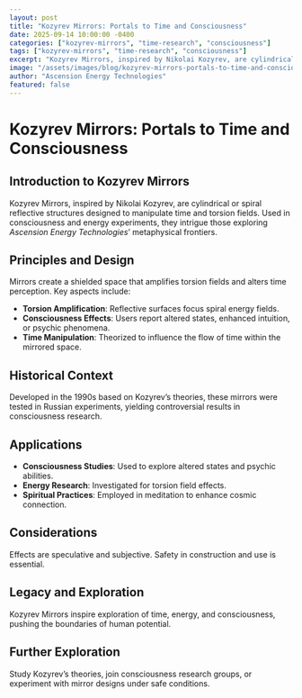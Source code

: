 ```yaml
---
layout: post
title: "Kozyrev Mirrors: Portals to Time and Consciousness"
date: 2025-09-14 10:00:00 -0400
categories: ["kozyrev-mirrors", "time-research", "consciousness"]
tags: ["kozyrev-mirrors", "time-research", "consciousness"]
excerpt: "Kozyrev Mirrors, inspired by Nikolai Kozyrev, are cylindrical or spiral reflective structures designed to manipulate time and torsion fields. Used in consciousness and energy experiments, they intrigue those exploring *Ascension Energy Technologies*’ metaphysical frontiers"
image: "/assets/images/blog/kozyrev-mirrors-portals-to-time-and-consciousness-hero.jpg"
author: "Ascension Energy Technologies"
featured: false
---
```


# Kozyrev Mirrors: Portals to Time and Consciousness

## Introduction to Kozyrev Mirrors
Kozyrev Mirrors, inspired by Nikolai Kozyrev, are cylindrical or spiral reflective structures designed to manipulate time and torsion fields. Used in consciousness and energy experiments, they intrigue those exploring *Ascension Energy Technologies*’ metaphysical frontiers.

## Principles and Design
Mirrors create a shielded space that amplifies torsion fields and alters time perception. Key aspects include:
- **Torsion Amplification**: Reflective surfaces focus spiral energy fields.
- **Consciousness Effects**: Users report altered states, enhanced intuition, or psychic phenomena.
- **Time Manipulation**: Theorized to influence the flow of time within the mirrored space.

## Historical Context
Developed in the 1990s based on Kozyrev’s theories, these mirrors were tested in Russian experiments, yielding controversial results in consciousness research.

## Applications
- **Consciousness Studies**: Used to explore altered states and psychic abilities.
- **Energy Research**: Investigated for torsion field effects.
- **Spiritual Practices**: Employed in meditation to enhance cosmic connection.

## Considerations
Effects are speculative and subjective. Safety in construction and use is essential.

## Legacy and Exploration
Kozyrev Mirrors inspire exploration of time, energy, and consciousness, pushing the boundaries of human potential.

## Further Exploration
Study Kozyrev’s theories, join consciousness research groups, or experiment with mirror designs under safe conditions.